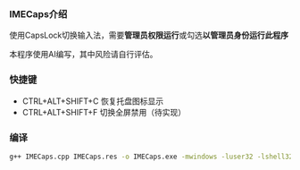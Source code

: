 ### IMECaps介绍
使用CapsLock切换输入法，需要**管理员权限运行**或勾选**以管理员身份运行此程序**

本程序使用AI编写，其中风险请自行评估。

### 快捷键
- CTRL+ALT+SHIFT+C  恢复托盘图标显示
- CTRL+ALT+SHIFT+F  切换全屏禁用（待实现）

### 编译
```bash
g++ IMECaps.cpp IMECaps.res -o IMECaps.exe -mwindows -luser32 -lshell32 -ladvapi32 -lgdi32
```

